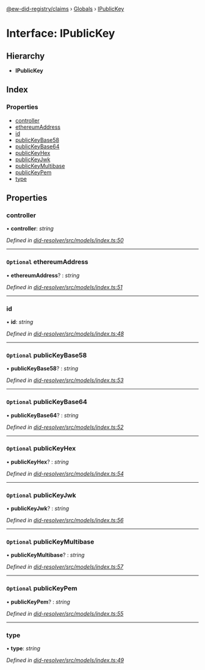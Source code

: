 [@ew-did-registry/claims](../README.md) › [Globals](../globals.md) › [IPublicKey](ipublickey.md)

# Interface: IPublicKey

## Hierarchy

* **IPublicKey**

## Index

### Properties

* [controller](ipublickey.md#controller)
* [ethereumAddress](ipublickey.md#optional-ethereumaddress)
* [id](ipublickey.md#id)
* [publicKeyBase58](ipublickey.md#optional-publickeybase58)
* [publicKeyBase64](ipublickey.md#optional-publickeybase64)
* [publicKeyHex](ipublickey.md#optional-publickeyhex)
* [publicKeyJwk](ipublickey.md#optional-publickeyjwk)
* [publicKeyMultibase](ipublickey.md#optional-publickeymultibase)
* [publicKeyPem](ipublickey.md#optional-publickeypem)
* [type](ipublickey.md#type)

## Properties

###  controller

• **controller**: *string*

*Defined in [did-resolver/src/models/index.ts:50](https://github.com/energywebfoundation/ew-did-registry/blob/b6dc9ee/packages/did-resolver/src/models/index.ts#L50)*

___

### `Optional` ethereumAddress

• **ethereumAddress**? : *string*

*Defined in [did-resolver/src/models/index.ts:51](https://github.com/energywebfoundation/ew-did-registry/blob/b6dc9ee/packages/did-resolver/src/models/index.ts#L51)*

___

###  id

• **id**: *string*

*Defined in [did-resolver/src/models/index.ts:48](https://github.com/energywebfoundation/ew-did-registry/blob/b6dc9ee/packages/did-resolver/src/models/index.ts#L48)*

___

### `Optional` publicKeyBase58

• **publicKeyBase58**? : *string*

*Defined in [did-resolver/src/models/index.ts:53](https://github.com/energywebfoundation/ew-did-registry/blob/b6dc9ee/packages/did-resolver/src/models/index.ts#L53)*

___

### `Optional` publicKeyBase64

• **publicKeyBase64**? : *string*

*Defined in [did-resolver/src/models/index.ts:52](https://github.com/energywebfoundation/ew-did-registry/blob/b6dc9ee/packages/did-resolver/src/models/index.ts#L52)*

___

### `Optional` publicKeyHex

• **publicKeyHex**? : *string*

*Defined in [did-resolver/src/models/index.ts:54](https://github.com/energywebfoundation/ew-did-registry/blob/b6dc9ee/packages/did-resolver/src/models/index.ts#L54)*

___

### `Optional` publicKeyJwk

• **publicKeyJwk**? : *string*

*Defined in [did-resolver/src/models/index.ts:56](https://github.com/energywebfoundation/ew-did-registry/blob/b6dc9ee/packages/did-resolver/src/models/index.ts#L56)*

___

### `Optional` publicKeyMultibase

• **publicKeyMultibase**? : *string*

*Defined in [did-resolver/src/models/index.ts:57](https://github.com/energywebfoundation/ew-did-registry/blob/b6dc9ee/packages/did-resolver/src/models/index.ts#L57)*

___

### `Optional` publicKeyPem

• **publicKeyPem**? : *string*

*Defined in [did-resolver/src/models/index.ts:55](https://github.com/energywebfoundation/ew-did-registry/blob/b6dc9ee/packages/did-resolver/src/models/index.ts#L55)*

___

###  type

• **type**: *string*

*Defined in [did-resolver/src/models/index.ts:49](https://github.com/energywebfoundation/ew-did-registry/blob/b6dc9ee/packages/did-resolver/src/models/index.ts#L49)*
